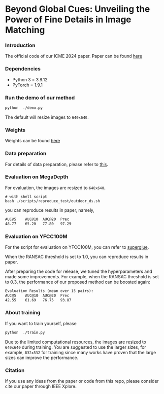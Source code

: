 # Beyond Global Cues: Unveiling the Power of Fine Details in Image Matching

### Introduction
The official code of our ICME 2024 paper. Paper can be found [here](https://www.online-ecp.org/icme2024/Home/Download?id=2024003184.pdf) 

### Dependencies
* Python 3 = 3.8.12
* PyTorch = 1.9.1

### Run the demo of our method
```sh
python  ./demo.py
```
The default will resize images to `640x640`.

### Weights

Weights can be found [here](https://pan.baidu.com/s/1W-Ame3A3s378JKSB2bOjNw?pwd=38n7)

### Data preparation

For details of data preparation, please refer to [this](https://github.com/HUSTNO1WXY/FineFormer/blob/main/docs/TRAINING.md).

### Evaluation on MegaDepth
For evaluation, the images are resized to `640x640`.

```shell
# with shell script
bash ./scripts/reproduce_test/outdoor_ds.sh
```

you can reproduce results in paper, namely,
```txt
AUC@5    AUC@10  AUC@20  Prec
48.77    65.20   77.80   97.29 
```

### Evaluation on YFCC100M
For the script for evaluation on YFCC100M, you can refer to [superglue](https://github.com/magicleap/SuperGluePretrainedNetwork).

When the RANSAC threshold is set to 1.0, you can reproduce results in paper.

After preparing the code for release, we tuned the hyperparameters and made some improvements. For example, when the RANSAC threshold is set to 0.3, the performance of our proposed method can be boosted again:
```txt
Evaluation Results (mean over 15 pairs):
AUC@5    AUC@10  AUC@20  Prec
42.55    61.69   76.75   93.87 
```

### About training

If you want to train yourself, please
```sh
python  ./train.py
```

Due to the limited computational resources, the images are resized to `640x640` during training. You are suggested to use the larger sizes, for example, `832x832` for training since many works have proven that the large sizes can improve the performance.

### Citation
If you use any ideas from the paper or code from this repo, please consider cite our paper through IEEE Xplore.

